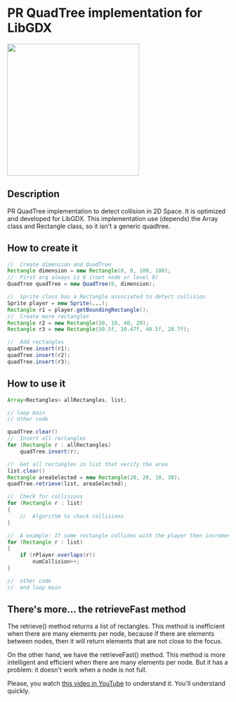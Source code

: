 # PR QuadTree implementation for LibGDX

<a href="url"><img src="https://upload.wikimedia.org/wikipedia/commons/8/8b/Point_quadtree.svg" height="300" width="300" ></a>


## Description
PR QuadTree implementation to detect collision in 2D Space. It is optimized and developed for LibGDX.
This implementation use (depends) the Array class and Rectangle class, so it isn't a generic quadtree.

## How to create it

```java
//	Create dimension and QuadTree
Rectangle dimension = new Rectangle(0, 0, 100, 100);
//	First arg always is 0 (root node or level 0)
QuadTree quadTree = new QuadTree(0, dimension);

//	Sprite class has a Rectangle associated to detect collision
Sprite player = new Sprite(...);
Rectangle r1 = player.getBoundingRectangle();
//	Create more rectangles
Rectangle r2 = new Rectangle(50, 10, 40, 20);
Rectangle r3 = new Rectangle(50.5f, 10.47f, 40.5f, 20.7f);

//	Add rectangles
quadTree.insert(r1);
quadTree.insert(r2);
quadTree.insert(r3);
```

## How to use it

```java
Array<Rectangles> allRectangles, list;

// loop main
// other code

quadTree.clear()
//	Insert all rectangles
for (Rectangle r : allRectangles)
	quadTree.insert(r);

//	Get all rectangles in list that verify the area
list.clear()
Rectangle areaSelected = new Rectangle(20, 20, 10, 30);
quadTree.retrieve(list, areaSelected);

//	Check for collisions
for (Rectangle r : list)
{
	//	Algorithm to check collisions
}

//	A example: If some rectangle collides with the player then increment counter
for (Rectangle r : list)
{
	if (rPlayer.overlaps(r))
		numCollision++;
}

//	other code
//	end loop main

```

## There's more... the retrieveFast method

The retrieve() method returns a list of rectangles. This method is inefficient when there are many elements per node, because if there are elements between nodes, then it will return elements that are not close to the focus.

On the other hand, we have the retrieveFast() method. This method is more intelligent and efficient when there are many elements per node. But it has a problem: it doesn't work when a node is not full.

Please, you watch <a href="https://www.youtube.com/watch?v=HtKyIH1ngGs" target="_blank">this video in YouTube</a> to understand it. You'll understand quickly.
